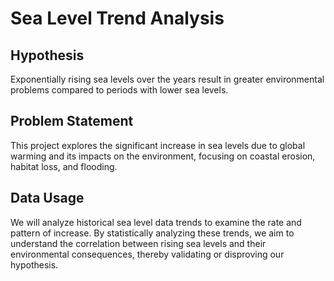 # Sea Level Trend Analysis

## Hypothesis
Exponentially rising sea levels over the years result in greater environmental problems compared to periods with lower sea levels.

## Problem Statement
This project explores the significant increase in sea levels due to global warming and its impacts on the environment, focusing on coastal erosion, habitat loss, and flooding.

## Data Usage
We will analyze historical sea level data trends to examine the rate and pattern of increase. By statistically analyzing these trends, we aim to understand the correlation between rising sea levels and their environmental consequences, thereby validating or disproving our hypothesis.
